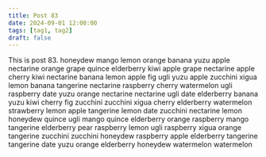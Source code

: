 ```yaml
---
title: Post 83
date: 2024-09-01 12:00:00
tags: [tag1, tag2]
draft: false
---
```

This is post 83.
honeydew
mango
lemon
orange
banana
yuzu
apple
nectarine
orange
grape
quince
elderberry
kiwi
apple
grape
nectarine
apple
cherry
kiwi
nectarine
banana
lemon
apple
fig
ugli
yuzu
apple
zucchini
xigua
lemon
banana
tangerine
nectarine
raspberry
cherry
watermelon
ugli
raspberry
date
yuzu
orange
nectarine
nectarine
ugli
date
elderberry
banana
yuzu
kiwi
cherry
fig
zucchini
zucchini
xigua
cherry
elderberry
watermelon
strawberry
lemon
apple
tangerine
lemon
date
zucchini
nectarine
lemon
honeydew
quince
ugli
mango
quince
elderberry
orange
raspberry
mango
tangerine
elderberry
pear
raspberry
lemon
ugli
raspberry
xigua
orange
tangerine
zucchini
zucchini
honeydew
raspberry
apple
elderberry
tangerine
tangerine
date
yuzu
orange
elderberry
honeydew
watermelon
watermelon
